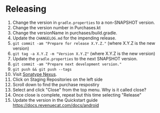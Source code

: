 Releasing
=========

 1. Change the version in `gradle.properties` to a non-SNAPSHOT version.
 2. Change the version number in Purchases.kt
 2. Change the versionName in purchases/build.gradle.
 2. Update the `CHANGELOG.md` for the impending release.
 4. `git commit -am "Prepare for release X.Y.Z."` (where X.Y.Z is the new version)
 5. `git tag -a X.Y.Z -m "Version X.Y.Z"` (where X.Y.Z is the new version)
 6. Update the `gradle.properties` to the next SNAPSHOT version.
 7. `git commit -am "Prepare next development version."`
 8. `git push && git push --tags`
 9. Visit [Sonatype Nexus](https://oss.sonatype.org/).
 10. Click on Staging Repositories on the left side
 11. Scroll down to find the purchase respostiry
 12. Select and click "Close" from the top menu. Why is it called close?
 13. Once close is complete, repeat but this time selecting "Release"
 14. Update the version in the Quickstart guide https://docs.revenuecat.com/docs/android


